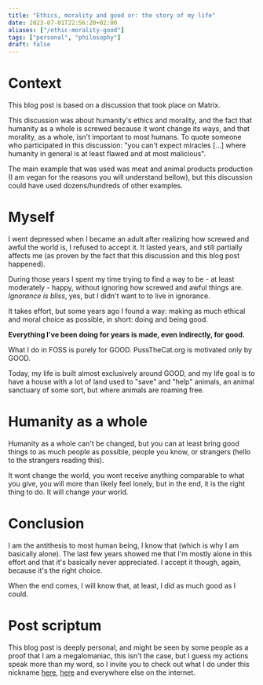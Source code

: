 ```yaml
---
title: "Ethics, morality and good or: the story of my life"
date: 2023-07-01T22:56:20+02:00
aliases: ["/ethic-morality-good"]
tags: ["personal", "philosophy"]
draft: false
---
```


# Context

This blog post is based on a discussion that took place on Matrix.

This discussion was about humanity's ethics and morality, and the fact that humanity as a whole is screwed because it wont change its ways, and that morality, as a whole, isn't important to most humans. To quote someone who participated in this discussion: "you can't expect miracles [...] where humanity in general is at least flawed and at most malicious".

The main example that was used was meat and animal products production (I am vegan for the reasons you will understand bellow), but this discussion could have used dozens/hundreds of other examples.


# Myself

I went depressed when I became an adult after realizing how screwed and awful the world is, I refused to accept it. It lasted years, and still partially affects me (as proven by the fact that this discussion and this blog post happened).

During those years I spent my time trying to find a way to be - at least moderately - happy, without ignoring how screwed and awful things are. *Ignorance is bliss*, yes, but I didn't want to to live in ignorance.

It takes effort, but some years ago I found a way: making as much ethical and moral choice as possible, in short: doing and being good.

**Everything I've been doing for years is made, even indirectly, for good.**

What I do in FOSS is purely for GOOD.
PussTheCat.org is motivated only by GOOD.

Today, my life is built almost exclusively around GOOD, and my life goal is to have a house with a lot of land used to "save" and "help" animals, an animal sanctuary of some sort, but where animals are roaming free.


# Humanity as a whole

Humanity as a whole can't be changed, but you can at least bring good things to as much people as possible, people you know, or strangers (hello to the strangers reading this).

It wont change the world, you wont receive anything comparable to what you give, you will more than likely feel lonely, but in the end, it is the right thing to do. It will change *your* world.


# Conclusion

I am the antithesis to most human being, I know that (which is why I am basically alone). The last few years showed me that I'm mostly alone in this effort and that it's basically never appreciated. I accept it though, again, because it's the right choice.

When the end comes, I will know that, at least, I did as much good as I could.


# Post scriptum

This blog post is deeply personal, and might be seen by some people as a proof that I am a megalomaniac, this isn't the case, but I guess my actions speak more than my word, so I invite you to check out what I do under this nickname [here](https://thefrenchghosty.me/projects/), [here](https://pussthecat.org/donate/donations/) and everywhere else on the internet.
